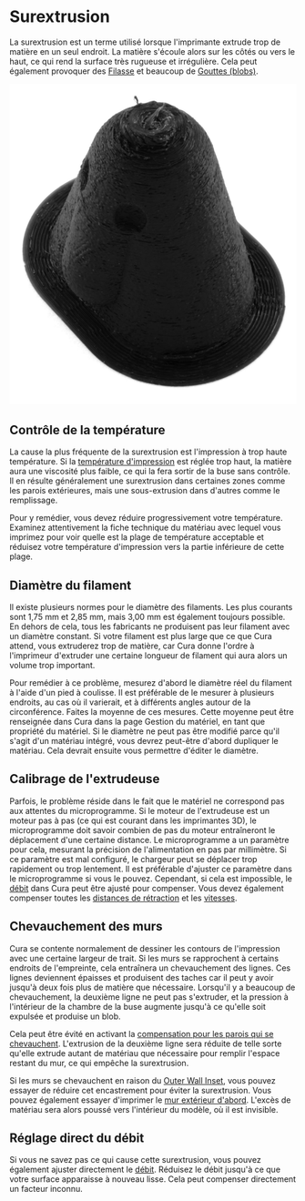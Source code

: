 Surextrusion
===

La surextrusion est un terme utilisé lorsque l'imprimante extrude trop de matière en un seul endroit. La matière s'écoule alors sur les côtés ou vers le haut, ce qui rend la surface très rugueuse et irrégulière. Cela peut également provoquer des [Filasse](stringing.md) et beaucoup de [Gouttes (blobs)](blobs.md).

![Une surextrusion massive s'est produite dans cette impression](../../../articles/images/overextrusion.jpg)

Contrôle de la température
----
La cause la plus fréquente de la surextrusion est l'impression à trop haute température. Si la [température d'impression](../material/material_print_temperature.md) est réglée trop haut, la matière aura une viscosité plus faible, ce qui la fera sortir de la buse sans contrôle. Il en résulte généralement une surextrusion dans certaines zones comme les parois extérieures, mais une sous-extrusion dans d'autres comme le remplissage.

Pour y remédier, vous devez réduire progressivement votre température. Examinez attentivement la fiche technique du matériau avec lequel vous imprimez pour voir quelle est la plage de température acceptable et réduisez votre température d'impression vers la partie inférieure de cette plage.

Diamètre du filament
----
Il existe plusieurs normes pour le diamètre des filaments. Les plus courants sont 1,75 mm et 2,85 mm, mais 3,00 mm est également toujours possible. En dehors de cela, tous les fabricants ne produisent pas leur filament avec un diamètre constant. Si votre filament est plus large que ce que Cura attend, vous extruderez trop de matière, car Cura donne l'ordre à l'imprimeur d'extruder une certaine longueur de filament qui aura alors un volume trop important.

Pour remédier à ce problème, mesurez d'abord le diamètre réel du filament à l'aide d'un pied à coulisse. Il est préférable de le mesurer à plusieurs endroits, au cas où il varierait, et à différents angles autour de la circonférence. Faites la moyenne de ces mesures. Cette moyenne peut être renseignée dans Cura dans la page Gestion du matériel, en tant que propriété du matériel. Si le diamètre ne peut pas être modifié parce qu'il s'agit d'un matériau intégré, vous devrez peut-être d'abord dupliquer le matériau. Cela devrait ensuite vous permettre d'éditer le diamètre.

Calibrage de l'extrudeuse
----
Parfois, le problème réside dans le fait que le matériel ne correspond pas aux attentes du microprogramme. Si le moteur de l'extrudeuse est un moteur pas à pas (ce qui est courant dans les imprimantes 3D), le microprogramme doit savoir combien de pas du moteur entraîneront le déplacement d'une certaine distance. Le microprogramme a un paramètre pour cela, mesurant la précision de l'alimentation en pas par millimètre. Si ce paramètre est mal configuré, le chargeur peut se déplacer trop rapidement ou trop lentement. Il est préférable d'ajuster ce paramètre dans le microprogramme si vous le pouvez. Cependant, si cela est impossible, le [débit](../material/material_flow.md) dans Cura peut être ajusté pour compenser. Vous devez également compenser toutes les [distances de rétraction](../travel/retraction_amount.md) et les [vitesses](../travel/retraction_speed.md).

Chevauchement des murs
----
Cura se contente normalement de dessiner les contours de l'impression avec une certaine largeur de trait. Si les murs se rapprochent à certains endroits de l'empreinte, cela entraînera un chevauchement des lignes. Ces lignes deviennent épaisses et produisent des taches car il peut y avoir jusqu'à deux fois plus de matière que nécessaire. Lorsqu'il y a beaucoup de chevauchement, la deuxième ligne ne peut pas s'extruder, et la pression à l'intérieur de la chambre de la buse augmente jusqu'à ce qu'elle soit expulsée et produise un blob.

Cela peut être évité en activant la [compensation pour les parois qui se chevauchent](../shell/travel_compensate_overlapping_walls_enabled.md). L'extrusion de la deuxième ligne sera réduite de telle sorte qu'elle extrude autant de matériau que nécessaire pour remplir l'espace restant du mur, ce qui empêche la surextrusion.

Si les murs se chevauchent en raison du [Outer Wall Inset](../shell/wall_0_inset.md), vous pouvez essayer de réduire cet encastrement pour éviter la surextrusion. Vous pouvez également essayer d'imprimer le [mur extérieur d'abord](../shell/outer_inset_first.md). L'excès de matériau sera alors poussé vers l'intérieur du modèle, où il est invisible.

Réglage direct du débit
----
Si vous ne savez pas ce qui cause cette surextrusion, vous pouvez également ajuster directement le [débit](../material/material_flow.md). Réduisez le débit jusqu'à ce que votre surface apparaisse à nouveau lisse. Cela peut compenser directement un facteur inconnu.
